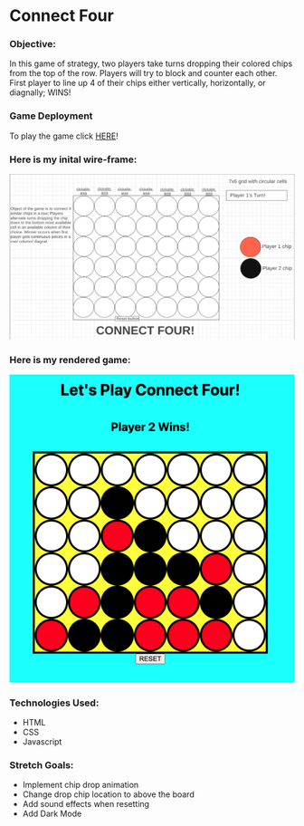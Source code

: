 # Connect Four

### Objective: 
In this game of strategy, two players take turns dropping their colored chips from the top of the row. Players will try to block and counter each other. First player to line up 4 of their chips either vertically, horizontally, or diagnally; WINS!

### Game Deployment  
To play the game click [HERE](https://dcharr16.github.io/connect-four-proj/)!

### Here is my inital wire-frame:  
![wire frame](imgs/wire%20frame%20for%20README.png)

### Here is my rendered game: 

![rendered game](imgs/C4%20for%20README.png)

### Technologies Used:
- HTML
- CSS
- Javascript  


### Stretch Goals:  

- Implement chip drop animation
- Change drop chip location to above the board
- Add sound effects when resetting
- Add Dark Mode
